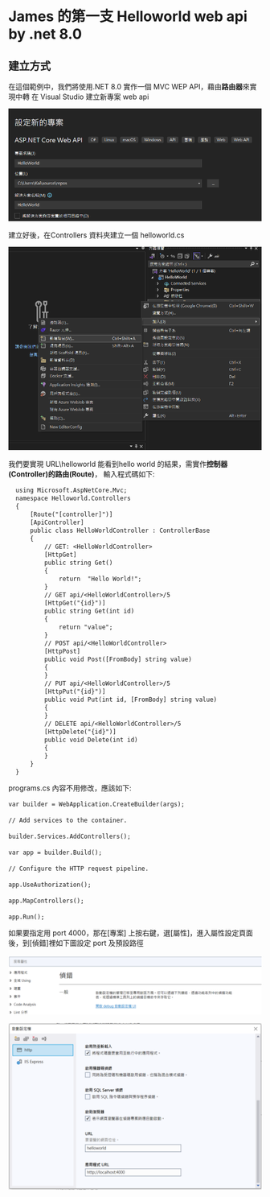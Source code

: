 # James 的第一支 Helloworld web api by .net 8.0
## 建立方式

在這個範例中，我們將使用.NET 8.0 實作一個 MVC WEP API，藉由**路由器**來實現中轉
在 Visual Studio 建立新專案 web api 

![image](https://github.com/jawa560/Helloworld/blob/master/images/create_1.png?raw=true)

建立好後，在Controllers 資料夾建立一個 helloworld.cs 

![image](https://github.com/jawa560/Helloworld/blob/master/images/create_2.png?raw=true)

我們要實現 URL\helloworld 能看到hello world 的結果，需實作**控制器(Controller)**的**路由(Route)**， 
輸入程式碼如下:
```
  using Microsoft.AspNetCore.Mvc;
  namespace Helloworld.Controllers
  {
      [Route("[controller]")]
      [ApiController]
      public class HelloWorldController : ControllerBase
      {
          // GET: <HelloWorldController>
          [HttpGet]
          public string Get()
          {
              return  "Hello World!";
          }
          // GET api/<HelloWorldController>/5
          [HttpGet("{id}")]
          public string Get(int id)
          {
              return "value";
          }
          // POST api/<HelloWorldController>
          [HttpPost]
          public void Post([FromBody] string value)
          {
          }
          // PUT api/<HelloWorldController>/5
          [HttpPut("{id}")]
          public void Put(int id, [FromBody] string value)
          {
          }
          // DELETE api/<HelloWorldController>/5
          [HttpDelete("{id}")]
          public void Delete(int id)
          {
          }
      }
  }
```
programs.cs 內容不用修改，應該如下:
```
var builder = WebApplication.CreateBuilder(args);

// Add services to the container.

builder.Services.AddControllers();

var app = builder.Build();

// Configure the HTTP request pipeline.

app.UseAuthorization();

app.MapControllers();

app.Run();

```
如果要指定用 port 4000，那在[專案] 上按右鍵，選[屬性]，進入屬性設定頁面後，到[偵錯]裡如下圖設定 port 及預設路徑 

![image](https://github.com/jawa560/Helloworld/blob/master/images/env_1.png?raw=true)

![image](https://github.com/jawa560/Helloworld/blob/master/images/env_2.png?raw=true)
